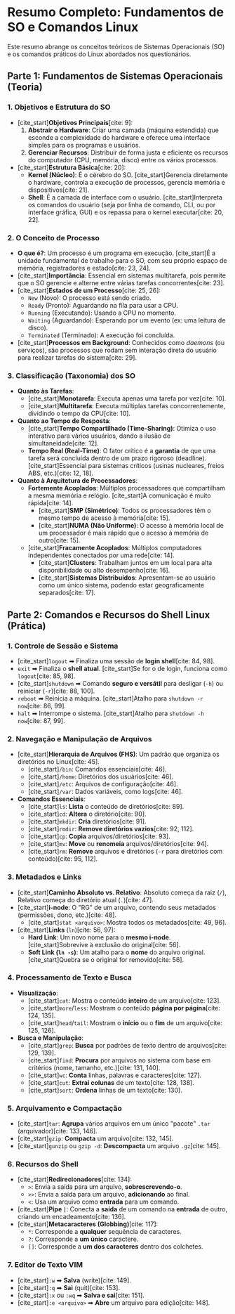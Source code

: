 # Resumo Completo: Fundamentos de SO e Comandos Linux

Este resumo abrange os conceitos teóricos de Sistemas Operacionais (SO) e os comandos práticos do Linux abordados nos questionários.

## Parte 1: Fundamentos de Sistemas Operacionais (Teoria)

### 1. Objetivos e Estrutura do SO

-   [cite_start]**Objetivos Principais**[cite: 9]:
    1.  **Abstrair o Hardware**: Criar uma camada (máquina estendida) que esconde a complexidade do hardware e oferece uma interface simples para os programas e usuários.
    2.  **Gerenciar Recursos**: Distribuir de forma justa e eficiente os recursos do computador (CPU, memória, disco) entre os vários processos.
-   [cite_start]**Estrutura Básica**[cite: 20]:
    -   **Kernel (Núcleo)**: É o cérebro do SO. [cite_start]Gerencia diretamente o hardware, controla a execução de processos, gerencia memória e dispositivos[cite: 21].
    -   **Shell**: É a camada de interface com o usuário. [cite_start]Interpreta os comandos do usuário (seja por linha de comando, CLI, ou por interface gráfica, GUI) e os repassa para o kernel executar[cite: 20, 22].

### 2. O Conceito de Processo

-   **O que é?**: Um processo é um programa em execução. [cite_start]É a unidade fundamental de trabalho para o SO, com seu próprio espaço de memória, registradores e estado[cite: 23, 24].
-   [cite_start]**Importância**: Essencial em sistemas multitarefa, pois permite que o SO gerencie e alterne entre várias tarefas concorrentes[cite: 23].
-   [cite_start]**Estados de um Processo**[cite: 25, 26]:
    -   `New` (Novo): O processo está sendo criado.
    -   `Ready` (Pronto): Aguardando na fila para usar a CPU.
    -   `Running` (Executando): Usando a CPU no momento.
    -   `Waiting` (Aguardando): Esperando por um evento (ex: uma leitura de disco).
    -   `Terminated` (Terminado): A execução foi concluída.
-   [cite_start]**Processos em Background**: Conhecidos como *daemons* (ou serviços), são processos que rodam sem interação direta do usuário para realizar tarefas do sistema[cite: 29].

### 3. Classificação (Taxonomia) dos SO

-   **Quanto às Tarefas**:
    -   [cite_start]**Monotarefa**: Executa apenas uma tarefa por vez[cite: 10].
    -   [cite_start]**Multitarefa**: Executa múltiplas tarefas concorrentemente, dividindo o tempo da CPU[cite: 10].
-   **Quanto ao Tempo de Resposta**:
    -   [cite_start]**Tempo Compartilhado (Time-Sharing)**: Otimiza o uso interativo para vários usuários, dando a ilusão de simultaneidade[cite: 12].
    -   **Tempo Real (Real-Time)**: O fator crítico é a **garantia** de que uma tarefa será concluída dentro de um prazo rigoroso (deadline). [cite_start]Essencial para sistemas críticos (usinas nucleares, freios ABS, etc.)[cite: 12, 18].
-   **Quanto à Arquitetura de Processadores**:
    -   **Fortemente Acoplados**: Múltiplos processadores que compartilham a mesma memória e relógio. [cite_start]A comunicação é muito rápida[cite: 14].
        -   [cite_start]**SMP (Simétrico)**: Todos os processadores têm o mesmo tempo de acesso à memória[cite: 15].
        -   [cite_start]**NUMA (Não Uniforme)**: O acesso à memória local de um processador é mais rápido que o acesso à memória de outro[cite: 15].
    -   [cite_start]**Fracamente Acoplados**: Múltiplos computadores independentes conectados por uma rede[cite: 14].
        -   [cite_start]**Clusters**: Trabalham juntos em um local para alta disponibilidade ou alto desempenho[cite: 16].
        -   [cite_start]**Sistemas Distribuídos**: Apresentam-se ao usuário como um único sistema, podendo estar geograficamente separados[cite: 17].

## Parte 2: Comandos e Recursos do Shell Linux (Prática)

### 1. Controle de Sessão e Sistema

-   [cite_start]`logout` ➡ Finaliza uma sessão de **login shell**[cite: 84, 98].
-   `exit` ➡ Finaliza o **shell atual**. [cite_start]Se for o de login, funciona como `logout`[cite: 85, 98].
-   [cite_start]`shutdown` ➡ Comando **seguro e versátil** para desligar (`-h`) ou reiniciar (`-r`)[cite: 88, 100].
-   `reboot` ➡ Reinicia a máquina. [cite_start]Atalho para `shutdown -r now`[cite: 86, 99].
-   `halt` ➡ Interrompe o sistema. [cite_start]Atalho para `shutdown -h now`[cite: 87, 99].

### 2. Navegação e Manipulação de Arquivos

-   [cite_start]**Hierarquia de Arquivos (FHS)**: Um padrão que organiza os diretórios no Linux[cite: 45].
    -   [cite_start]`/bin`: Comandos essenciais[cite: 46].
    -   [cite_start]`/home`: Diretórios dos usuários[cite: 46].
    -   [cite_start]`/etc`: Arquivos de configuração[cite: 46].
    -   [cite_start]`/var`: Dados variáveis, como logs[cite: 46].
-   **Comandos Essenciais**:
    -   [cite_start]`ls`: **Lista** o conteúdo de diretórios[cite: 89].
    -   [cite_start]`cd`: **Altera** o diretório[cite: 90].
    -   [cite_start]`mkdir`: **Cria** diretórios[cite: 91].
    -   [cite_start]`rmdir`: **Remove diretórios vazios**[cite: 92, 112].
    -   [cite_start]`cp`: **Copia** arquivos/diretórios[cite: 93].
    -   [cite_start]`mv`: **Move** ou **renomeia** arquivos/diretórios[cite: 94].
    -   [cite_start]`rm`: **Remove** arquivos e diretórios (`-r` para diretórios com conteúdo)[cite: 95, 112].

### 3. Metadados e Links

-   [cite_start]**Caminho Absoluto vs. Relativo**: Absoluto começa da raiz (`/`), Relativo começa do diretório atual (`.`)[cite: 47].
-   [cite_start]**i-node**: O "RG" de um arquivo, contendo seus metadados (permissões, dono, etc.)[cite: 48].
    -   [cite_start]`stat <arquivo>`: Mostra todos os metadados[cite: 49, 96].
-   [cite_start]**Links** (`ln`)[cite: 56, 97]:
    -   **Hard Link**: Um novo nome para o **mesmo i-node**. [cite_start]Sobrevive à exclusão do original[cite: 56].
    -   **Soft Link (`ln -s`)**: Um atalho para o **nome** do arquivo original. [cite_start]Quebra se o original for removido[cite: 56].

### 4. Processamento de Texto e Busca

-   **Visualização**:
    -   [cite_start]`cat`: Mostra o conteúdo **inteiro** de um arquivo[cite: 123].
    -   [cite_start]`more`/`less`: Mostram o conteúdo **página por página**[cite: 124, 135].
    -   [cite_start]`head`/`tail`: Mostram o **início** ou o **fim** de um arquivo[cite: 125, 126].
-   **Busca e Manipulação**:
    -   [cite_start]`grep`: **Busca** por padrões de texto dentro de arquivos[cite: 129, 139].
    -   [cite_start]`find`: **Procura** por arquivos no sistema com base em critérios (nome, tamanho, etc.)[cite: 131, 140].
    -   [cite_start]`wc`: **Conta** linhas, palavras e caracteres[cite: 127].
    -   [cite_start]`cut`: **Extrai colunas** de um texto[cite: 128, 138].
    -   [cite_start]`sort`: **Ordena** linhas de um texto[cite: 130].

### 5. Arquivamento e Compactação

-   [cite_start]`tar`: **Agrupa** vários arquivos em um único "pacote" `.tar` (arquivador)[cite: 133, 146].
-   [cite_start]`gzip`: **Compacta** um arquivo[cite: 132, 145].
-   [cite_start]`gunzip` ou `gzip -d`: **Descompacta** um arquivo `.gz`[cite: 145].

### 6. Recursos do Shell

-   [cite_start]**Redirecionadores**[cite: 134]:
    -   `>`: Envia a saída para um arquivo, **sobrescrevendo-o**.
    -   `>>`: Envia a saída para um arquivo, **adicionando** ao final.
    -   `<`: Usa um arquivo como **entrada** para um comando.
-   [cite_start]**Pipe `|`**: Conecta a **saída** de um comando na **entrada** de outro, criando um encadeamento[cite: 136].
-   [cite_start]**Metacaracteres (Globbing)**[cite: 117]:
    -   `*`: Corresponde a **qualquer** sequência de caracteres.
    -   `?`: Corresponde a **um único** caractere.
    -   `[]`: Corresponde a **um dos caracteres** dentro dos colchetes.

### 7. Editor de Texto VIM

-   [cite_start]`:w` ➡ **Salva** (write)[cite: 149].
-   [cite_start]`:q` ➡ **Sai** (quit)[cite: 153].
-   [cite_start]`:x` ou `:wq` ➡ **Salva e sai**[cite: 151].
-   [cite_start]`:e <arquivo>` ➡ **Abre** um arquivo para edição[cite: 148].
